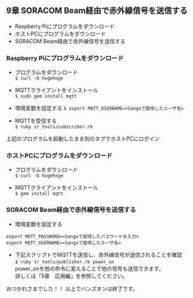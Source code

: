 ## <a name="chapter9">9章 SORACOM Beam経由で赤外線信号を送信する
- Raspberry Piにプログラムをダウンロード
- ホストPCにプログラムをダウンロード
- SORACOM Beam経由で赤外線信号を送信する

### Raspberry Piにプログラムをダウンロード

- プログラムをダウンロード  
`$ curl -O hogehoge`

- MQTTクライアントをインストール  
`$ sudo gem install mqtt`

- 環境変数を設定する
`$ export MQTT_USERNAME=<Sangoで取得したユーザ名>`

- MQTTを受信する  
`$ ruby ir_tools/subscriber.rb`

上記のプログラムを起動したまま別のタブでホストPCにログイン
### ホストPCにプログラムをダウンロード
- プログラムをダウンロード  
`$ curl -O hogehoge`

- MQTTクライアントをインストール  
`$ gem install mqtt`

### SORACOM Beam経由で赤外線信号を送信する
- 環境変数を設定する

```
export MQTT_PASSWORD=<Sangoで取得したパスワードを入力>
export MQTT_USERNAME=<Sangoで取得したユーザ名>
```
- 下記スクリプトでMQTTを送信し、赤外線信号が送信されることを確認  
`$ ruby ir_tools/publisher.rb power_on`  
power_onを他の命令に変えることで他の信号も送信できます。  
詳しくは「5章　応用編」を参照してください。  

おつかれさまでした！！
以上でハンズオンは終了です。
